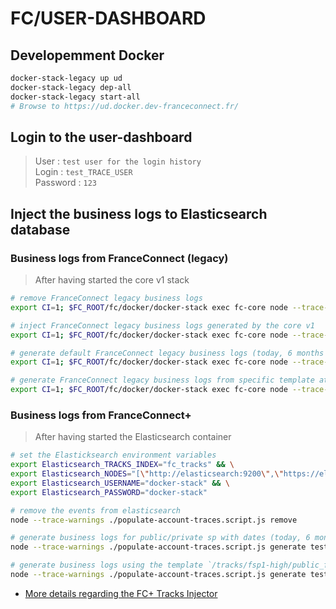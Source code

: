 # FC/USER-DASHBOARD

## Developemment Docker

```sh
docker-stack-legacy up ud
docker-stack-legacy dep-all
docker-stack-legacy start-all
# Browse to https://ud.docker.dev-franceconnect.fr/
```

## Login to the user-dashboard

> User : `test user for the login history`<br>
> Login : `test_TRACE_USER`<br>
> Password : `123`<br>

## Inject the business logs to Elasticsearch database

### Business logs from FranceConnect (legacy)

> After having started the core v1 stack

```sh
# remove FranceConnect legacy business logs
export CI=1; $FC_ROOT/fc/docker/docker-stack exec fc-core node --trace-warnings ./projects/fc/core/cli.js traces remove

# inject FranceConnect legacy business logs generated by the core v1
export CI=1; $FC_ROOT/fc/docker/docker-stack exec fc-core node --trace-warnings ./projects/fc/core/cli.js traces inject test_TRACE_USER '/var/log/fc-evt/event.log'

# generate default FranceConnect legacy business logs (today, 6 months minus 1 day ago, just after 6 months and 1 day ago)
export CI=1; $FC_ROOT/fc/docker/docker-stack exec fc-core node --trace-warnings ./projects/fc/core/cli.js traces generate test_TRACE_USER

# generate FranceConnect legacy business logs from specific template at specific dates
export CI=1; $FC_ROOT/fc/docker/docker-stack exec fc-core node --trace-warnings ./projects/fc/core/cli.js traces generate test_TRACE_USER '["fixtures/fsp1-fip1.mock.ejs"]' '["2022-06-21","2022-06-20"]'
```

### Business logs from FranceConnect+

> After having started the Elasticsearch container

```sh
# set the Elasticksearch environment variables
export Elasticsearch_TRACKS_INDEX="fc_tracks" && \
export Elasticsearch_NODES="[\"http://elasticsearch:9200\",\"https://elasticsearch:9200\"]" && \
export Elasticsearch_USERNAME="docker-stack" && \
export Elasticsearch_PASSWORD="docker-stack"

# remove the events from elasticsearch
node --trace-warnings ./populate-account-traces.script.js remove

# generate business logs for public/private sp with dates (today, 6 months minus 1 day ago, just after 6 months and 1 day ago)
node --trace-warnings ./populate-account-traces.script.js generate test_TRACE_USER

# generate business logs using the template `/tracks/fsp1-high/public_fip1-high.mock.ejs` for the dates `20 and 21 june 2022`
node --trace-warnings ./populate-account-traces.script.js generate test_TRACE_USER '["/tracks/fsp1-high/public_fip1-high.mock.ejs"]' '["2022-06-21","2022-06-20"]'
```

- [More details regarding the FC+ Tracks Injector](../../../quality/fcp/data/userdashboard/README.md)
